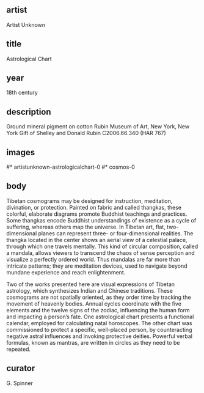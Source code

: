 ## artist
Artist Unknown 

## title
Astrological Chart

## year
18th century 

## description
Ground mineral pigment on cotton 
Rubin Museum of Art, New York, New York 
Gift of Shelley and Donald Rubin C2006.66.340 (HAR 767) 

## images
#* artistunknown-astrologicalchart-0
#* cosmos-0

## body
Tibetan cosmograms may be designed for instruction, meditation, divination, or protection. Painted on fabric and called thangkas, these colorful, elaborate diagrams promote Buddhist teachings and practices. Some thangkas encode Buddhist understandings of existence as a cycle of suffering, whereas others map the universe. In Tibetan art, flat, two-dimensional planes can represent three- or four-dimensional realities. The thangka located in the center shows an aerial view of a celestial palace, through which one travels mentally. This kind of circular composition, called a mandala, allows viewers to transcend the chaos of sense perception and visualize a perfectly ordered world. Thus mandalas are far more than intricate patterns; they are meditation devices, used to navigate beyond mundane experience and reach enlightenment. 

Two of the works presented here are visual expressions of Tibetan astrology, which synthesizes Indian and Chinese traditions. These cosmograms are not spatially oriented, as they order time by tracking the movement of heavenly bodies. Annual cycles coordinate with the five elements and the twelve signs of the zodiac, influencing the human form and impacting a person’s fate. One astrological chart presents a functional calendar, employed for calculating natal horoscopes. The other chart was commissioned to protect a specific, well-placed person, by counteracting negative astral influences and invoking protective deities. Powerful verbal formulas, known as mantras, are written in circles as they need to be repeated. 

## curator
G. Spinner
